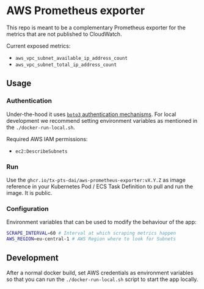 # AWS Prometheus exporter

This repo is meant to be a complementary Prometheus exporter for the metrics that are not published to CloudWatch.

Current exposed metrics:

- `aws_vpc_subnet_available_ip_address_count`
- `aws_vpc_subnet_total_ip_address_count`

## Usage

### Authentication

Under-the-hood it uses [`boto3` authentication mechanisms](https://boto3.amazonaws.com/v1/documentation/api/latest/guide/credentials.html). For local development we recommend setting environment variables as mentioned in the `./docker-run-local.sh`.

Required AWS IAM permissions:

- `ec2:DescribeSubnets`

### Run

Use the `ghcr.io/tx-pts-dai/aws-prometheus-exporter:vX.Y.Z` as image reference in your Kubernetes Pod / ECS Task Definition to pull and run the image. It is public.

### Configuration

Environment variables that can be used to modify the behaviour of the app:

```bash
SCRAPE_INTERVAL=60 # Interval at which scraping metrics happen
AWS_REGION=eu-central-1 # AWS Region where to look for Subnets
```

## Development

After a normal docker build, set AWS credentials as environment variables so that you can run the `./docker-run-local.sh` script to start the app locally.
